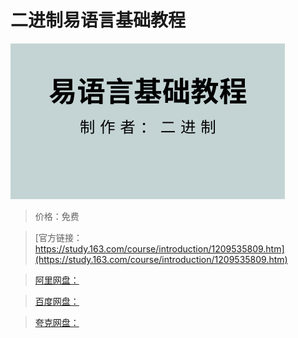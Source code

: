 # 二进制易语言基础教程

![img](../../../assets/study163/free/c9a3018fde014d1b9c61618f30ee6a3e.jpg)

> 价格：免费

> [官方链接：https://study.163.com/course/introduction/1209535809.htm](https://study.163.com/course/introduction/1209535809.htm)

> [阿里网盘：]()

> [百度网盘：]()

> [夸克网盘：]()
